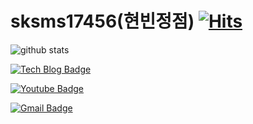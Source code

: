 # sksms17456(현빈정점) [![Hits](https://hits.seeyoufarm.com/api/count/incr/badge.svg?url=https%3A%2F%2Fgithub.com%2Fsksms17456)](https://hits.seeyoufarm.com)

<!--
**sksms17456/sksms17456** is a ✨ _special_ ✨ repository because its `README.md` (this file) appears on your GitHub profile.

Here are some ideas to get you started:

- 🔭 I’m currently working on ...
- 🌱 I’m currently learning ...
- 👯 I’m looking to collaborate on ...
- 🤔 I’m looking for help with ...
- 💬 Ask me about ...
- 📫 How to reach me: ...
- 😄 Pronouns: ...
- ⚡ Fun fact: ...
-->
![github stats](https://github-readme-stats.vercel.app/api?username=sksms17456&show_icons=true)

[![Tech Blog Badge](http://img.shields.io/badge/-Tech%20blog-black?style=flat-square&logo=github&link=https://sksms17456.github.io/)](https://sksms17456.github.io/)
	
  [![Youtube Badge](https://img.shields.io/badge/Youtube-ff0000?style=flat-square&logo=youtube&link=https://www.youtube.com/channel/UC-J0CCwYpjfoBxmvcuBGz_w?view_as=subscriber)](https://www.youtube.com/channel/UC-J0CCwYpjfoBxmvcuBGz_w?view_as=subscriber)
	
  [![Gmail Badge](https://img.shields.io/badge/Gmail-d14836?style=flat-square&logo=Gmail&logoColor=white&link=mailto:sksms17456@gmail.com)](mailto:sksms17456@gmail.com)
